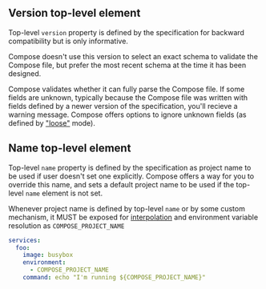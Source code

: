 ## Version top-level element

Top-level `version` property is defined by the specification for backward compatibility but is only informative.

Compose doesn't use this version to select an exact schema to validate the Compose file, but
prefer the most recent schema at the time it has been designed.

Compose validates whether it can fully parse the Compose file. If some fields are unknown, typically
because the Compose file was written with fields defined by a newer version of the specification, you'll recieve a warning message. Compose offers options to ignore unknown fields (as defined by ["loose"](01-status.md#requirements-and-optional-attributes) mode).

## Name top-level element

Top-level `name` property is defined by the specification as project name to be used if user doesn't set one explicitly.
Compose offers a way for you to override this name, and sets a
default project name to be used if the top-level `name` element is not set.

Whenever project name is defined by top-level `name` or by some custom mechanism, it MUST be exposed for
[interpolation](12-interpolation.md) and environment variable resolution as `COMPOSE_PROJECT_NAME`

```yml
services:
  foo:
    image: busybox
    environment:
      - COMPOSE_PROJECT_NAME
    command: echo "I'm running ${COMPOSE_PROJECT_NAME}"
```
